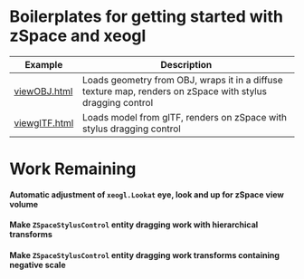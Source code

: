 
# Boilerplates for getting started with zSpace and xeogl


| Example                           | Description| 
|-----------------------------------|------------| 
| [viewOBJ.html](viewOBJ.html)      | Loads geometry from OBJ, wraps it in a diffuse texture map, renders on zSpace with stylus dragging control |
| [viewglTF.html](viewglTF.html)    | Loads model from glTF, renders on zSpace with stylus dragging control | 



# Work Remaining

#### Automatic adjustment of ````xeogl.Lookat```` eye, look and up for zSpace view volume  

#### Make ````ZSpaceStylusControl```` entity dragging work with hierarchical transforms
  
#### Make ````ZSpaceStylusControl```` entity dragging work transforms containing negative scale

